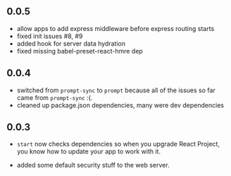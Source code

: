 ## 0.0.5

- allow apps to add express middleware before express routing starts
- fixed init issues #8, #9
- added hook for server data hydration
- fixed missing babel-preset-react-hmre dep

## 0.0.4

- switched from `prompt-sync` to `prompt` because all of the issues so
  far came from `prompt-sync` :(.
- cleaned up package.json dependencies, many were dev dependencies

## 0.0.3

- `start` now checks dependencies so when you upgrade React Project, you
  know how to update your app to work with it.

- added some default security stuff to the web server.


